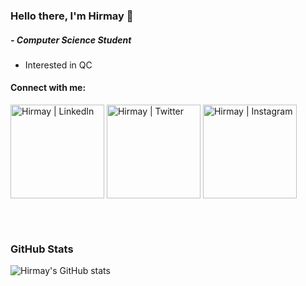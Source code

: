 ### Hello there, I'm Hirmay 👋
##### - Computer Science Student
- Interested in QC

#### Connect with me:

[<img align="center" alt="Hirmay | LinkedIn" width="150px" src="https://camo.githubusercontent.com/5e3d78e5310a41c0667e07077cf93596229de398b154b83885dc068874ed5365/68747470733a2f2f696d672e736869656c64732e696f2f62616467652f6c696e6b6564696e2d2532333145373742352e7376673f267374796c653d666f722d7468652d6261646765266c6f676f3d6c696e6b6564696e266c6f676f436f6c6f723d7768697465" />][linkedin]
[<img align="center" alt="Hirmay | Twitter" width="150px" src="https://camo.githubusercontent.com/13039975938e719b60e38191d050a182c1615f0e64a87494792c510ee111917a/68747470733a2f2f696d672e736869656c64732e696f2f62616467652f747769747465722d2532333030616365652e7376673f267374796c653d666f722d7468652d6261646765266c6f676f3d74776974746572266c6f676f436f6c6f723d7768697465" />][twitter]
[<img align="center" alt="Hirmay | Instagram" width="150px" src="https://camo.githubusercontent.com/eff3e7484b1754de8279027247ccec9c3deaeb76b4c4946c5d634a8579c2c1ce/68747470733a2f2f696d672e736869656c64732e696f2f62616467652f696e7374616772616d2d2532333030303030302e7376673f267374796c653d666f722d7468652d6261646765266c6f676f3d696e7374616772616d266c6f676f436f6c6f723d7768697465" />][instagram]

<br />
<br />

### GitHub Stats

![Hirmay's GitHub stats](https://github-readme-stats.vercel.app/api?username=Hirmay&show_icons=true&theme=radical)

<br />
<br />

[instagram]: https://www.instagram.com/hirmay_08/
[linkedin]: https://www.linkedin.com/in/hirmay-sandesara-504874198/
[twitter]: https://twitter.com/hirmaysandesara
